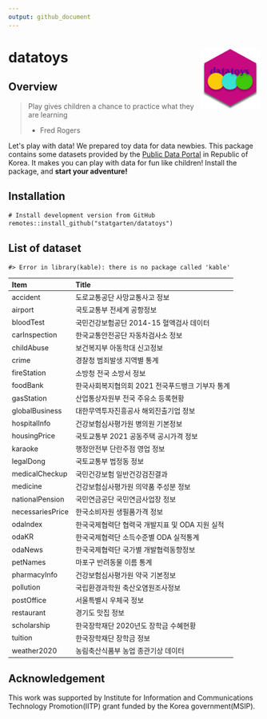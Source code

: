 ```yaml
---
output: github_document
---
```


<!-- README.md is generated from README.Rmd. Please edit that file -->



# datatoys <img src="man/figures/logo.png" align="right" width="120" />

## Overview

> Play gives children a chance to practice what they are learning 
> - Fred Rogers

Let's play with data! We prepared toy data for data newbies. This package contains some datasets provided by the [Public Data Portal](https://data.go.kr) in Republic of Korea. It makes you can play with data for fun like children! Install the package, and **start your adventure!**

## Installation

```
# Install development version from GitHub
remotes::install_github("statgarten/datatoys")
```

## List of dataset

```
#> Error in library(kable): there is no package called 'kable'
```



|Item             |Title                                            |
|:----------------|:------------------------------------------------|
|accident         |도로교통공단 사망교통사고 정보                   |
|airport          |국토교통부 전세계 공항정보                       |
|bloodTest        |국민건강보험공단 2014-15 혈액검사 데이터         |
|carInspection    |한국교통안전공단 자동차검사소 정보               |
|childAbuse       |보건복지부 아동학대 신고정보                     |
|crime            |경찰청 범죄발생 지역별 통계                      |
|fireStation      |소방청 전국 소방서 정보                          |
|foodBank         |한국사회복지협의회 2021 전국푸드뱅크 기부자 통계 |
|gasStation       |산업통상자원부 전국 주유소 등록현황              |
|globalBusiness   |대한무역투자진흥공사 해외진출기업 정보           |
|hospitalInfo     |건강보험심사평가원 병의원 기본정보               |
|housingPrice     |국토교통부 2021 공동주택 공시가격 정보           |
|karaoke          |행정안전부 단란주점 영업 정보                    |
|legalDong        |국토교통부 법정동 정보                           |
|medicalCheckup   |국민건강보험 일반건강검진결과                    |
|medicine         |건강보험심사평가원 의약품 주성분 정보            |
|nationalPension  |국민연금공단 국민연금사업장 정보                 |
|necessariesPrice |한국소비자원 생필품가격 정보                     |
|odaIndex         |한국국제협력단 협력국 개발지표 및 ODA 지원 실적  |
|odaKR            |한국국제협력단 소득수준별 ODA 실적통계           |
|odaNews          |한국국제협력단 국가별 개발협력동향정보           |
|petNames         |마포구 반려동물 이름 통계                        |
|pharmacyInfo     |건강보험심사평가원 약국 기본정보                 |
|pollution        |국립환경과학원 축산오염원조사정보                |
|postOffice       |서울특별시 우체국 정보                           |
|restaurant       |경기도 맛집 정보                                 |
|scholarship      |한국장학재단 2020년도 장학금 수혜현황            |
|tuition          |한국장학재단 장학금 정보                         |
|weather2020      |농림축산식품부 농업 종관기상 데이터              |


## Acknowledgement
This work was supported by Institute for Information and Communications Technology Promotion(IITP) grant funded by the Korea government(MSIP).
